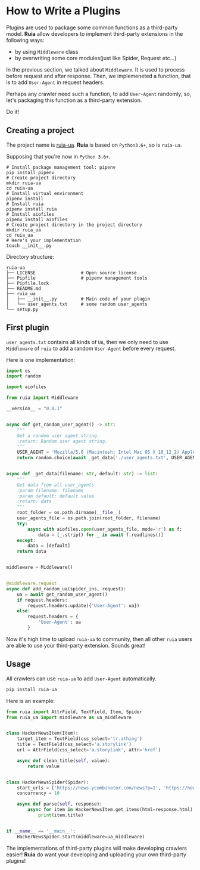 # How to Write a Plugins

Plugins are used to package some common functions as a third-party model.
**Ruia** allow developers to implement third-party extensions in the following ways:

-   by using `Middleware` class 
-   by overwriting some core modules(just like Spider, Request etc...)

In the previous section, we talked about `Middleware`. 
It is used to process before request and after response.
Then, we implemeneted a function, that is to add `User-Agent` in request headers.

Perhaps any crawler need such a function, to add `User-Agent` randomly, so, let's packaging this function as a third-party extension.

Do it!

## Creating a project

The project name is [ruia-ua][ruia-ua]. 
**Ruia** is based on `Python3.6+`, so is `ruia-ua`.

Supposing that you're now in `Python 3.6+`.

```shell
# Install package management tool: pipenv
pip install pipenv
# Create project directory
mkdir ruia-ua
cd ruia-ua
# Install virtual environment
pipenv install 
# Install ruia
pipenv install ruia
# Install aiofiles
pipenv install aiofiles
# Create project directory in the project directory
mkdir ruia_ua
cd ruia_ua 
# Here's your implementation
touch __init__.py	
```

Directory structure:

```shell
ruia-ua
├── LICENSE					# Open source license
├── Pipfile					# pipenv management tools 
├── Pipfile.lock
├── README.md				
├── ruia_ua
│   ├── __init__.py			# Main code of your plugin
│   └── user_agents.txt		# some random user_agents
└── setup.py				
```

## First plugin

`user_agents.txt` contains all kinds of `UA`,
then we only need to use `Middleware` of `ruia` to add a random `User-Agent` before every request.

Here is one implementation:

```python
import os
import random

import aiofiles

from ruia import Middleware

__version__ = "0.0.1"


async def get_random_user_agent() -> str:
    """
    Get a random user agent string.
    :return: Random user agent string.
    """
    USER_AGENT = 'Mozilla/5.0 (Macintosh; Intel Mac OS X 10_12_2) AppleWebKit/537.36 (KHTML, like Gecko) Chrome/55.0.2883.95 Safari/537.36'
    return random.choice(await _get_data('./user_agents.txt', USER_AGENT))


async def _get_data(filename: str, default: str) -> list:
    """
    Get data from all user_agents
    :param filename: filename
    :param default: default value
    :return: data
    """
    root_folder = os.path.dirname(__file__)
    user_agents_file = os.path.join(root_folder, filename)
    try:
        async with aiofiles.open(user_agents_file, mode='r') as f:
            data = [_.strip() for _ in await f.readlines()]
    except:
        data = [default]
    return data


middleware = Middleware()


@middleware.request
async def add_random_ua(spider_ins, request):
    ua = await get_random_user_agent()
    if request.headers:
        request.headers.update({'User-Agent': ua})
    else:
        request.headers = {
            'User-Agent': ua
        }
```

Now it's high time to upload `ruia-ua` to community, then all other `ruia` users are able to use your third-party extension.
Sounds great!

## Usage

All crawlers can use `ruia-ua` to add `User-Agent` automatically.

```python
pip install ruia-ua
```

Here is an example:

```python
from ruia import AttrField, TextField, Item, Spider
from ruia_ua import middleware as ua_middleware


class HackerNewsItem(Item):
    target_item = TextField(css_select='tr.athing')
    title = TextField(css_select='a.storylink')
    url = AttrField(css_select='a.storylink', attr='href')

    async def clean_title(self, value):
        return value


class HackerNewsSpider(Spider):
    start_urls = ['https://news.ycombinator.com/news?p=1', 'https://news.ycombinator.com/news?p=2']
    concurrency = 10

    async def parse(self, response):
        async for item in HackerNewsItem.get_items(html=response.html):
            print(item.title)


if __name__ == '__main__':
    HackerNewsSpider.start(middleware=ua_middleware)
```

The implementations of third-party plugins will make developing crawlers easier!
**Ruia** do want your developing and uploading your own third-party plugins!

[ruia-ua]: https://github.com/ruia-plugins/ruia-ua
